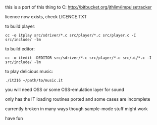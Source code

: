 this is a port of this thing to C: http://bitbucket.org/jthlim/impulsetracker

licence now exists, check LICENCE.TXT

to build player:

    cc -o itplay src/sdriver/*.c src/player/*.c src/player.c -I src/include/ -lm

to build editor:

    cc -o itedit -DEDITOR src/sdriver/*.c src/player/*.c src/ui/*.c -I src/include/ -lm

to play delicious music:

    ./it216 ~/path/to/music.it

you will need OSS or some OSS-emulation layer for sound

only has the IT loading routines ported and some cases are incomplete

currently broken in many ways though sample-mode stuff might work

have fun


